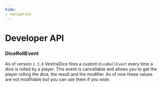 ```yaml
---
hide:
- navigation
---
```

# Developer API

### DiceRollEvent
As of version `2.3.0` VestriaDice fires a custom `DiceRollEvent` every time a dice is rolled by a player. This event is cancellable and allows you to get the player rolling the dice, the result and the modifier. As of now these values are not modifiable but you can use them if you wish.